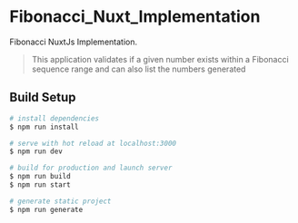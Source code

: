 # Fibonacci_Nuxt_Implementation
Fibonacci NuxtJs Implementation.

> This application validates if a given number exists within a Fibonacci sequence range and can also list the numbers generated

## Build Setup

``` bash
# install dependencies
$ npm run install

# serve with hot reload at localhost:3000
$ npm run dev

# build for production and launch server
$ npm run build
$ npm run start

# generate static project
$ npm run generate
```

